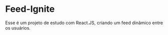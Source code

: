 # Feed-Ignite
Esse é um projeto de estudo com React.JS, criando um feed dinâmico entre os usuários.
